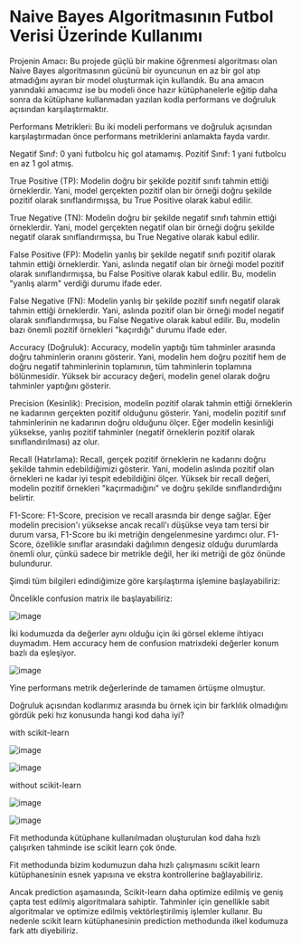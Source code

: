 # Naive Bayes Algoritmasının Futbol Verisi Üzerinde Kullanımı

Projenin Amacı: Bu projede güçlü bir makine öğrenmesi algoritması olan Naive Bayes algoritmasının gücünü bir oyuncunun en az bir gol atıp atmadığını ayıran bir model oluşturmak için kullandık. Bu ana amacın yanındaki amacımız ise bu modeli önce hazır kütüphanelerle eğitip daha sonra da kütüphane kullanmadan yazılan kodla performans ve doğruluk açısından karşılaştırmaktır.

Performans Metrikleri: Bu iki modeli performans ve doğruluk açısından karşılaştırmadan önce performans metriklerini anlamakta fayda vardır. 

Negatif Sınıf: 0 yani futbolcu hiç gol atamamış.
Pozitif Sınıf: 1 yani futbolcu en az 1 gol atmış.


True Positive (TP): Modelin doğru bir şekilde pozitif sınıfı tahmin ettiği örneklerdir. Yani, model gerçekten pozitif olan bir örneği doğru şekilde pozitif olarak sınıflandırmışsa, bu True Positive olarak kabul edilir.

True Negative (TN): Modelin doğru bir şekilde negatif sınıfı tahmin ettiği örneklerdir. Yani, model gerçekten negatif olan bir örneği doğru şekilde negatif olarak sınıflandırmışsa, bu True Negative olarak kabul edilir.

False Positive (FP): Modelin yanlış bir şekilde negatif sınıfı pozitif olarak tahmin ettiği örneklerdir. Yani, aslında negatif olan bir örneği model pozitif olarak sınıflandırmışsa, bu False Positive olarak kabul edilir. Bu, modelin "yanlış alarm" verdiği durumu ifade eder.

False Negative (FN): Modelin yanlış bir şekilde pozitif sınıfı negatif olarak tahmin ettiği örneklerdir. Yani, aslında pozitif olan bir örneği model negatif olarak sınıflandırmışsa, bu False Negative olarak kabul edilir. Bu, modelin bazı önemli pozitif örnekleri "kaçırdığı" durumu ifade eder.

Accuracy (Doğruluk): Accuracy, modelin yaptığı tüm tahminler arasında doğru tahminlerin oranını gösterir. Yani, modelin hem doğru pozitif hem de doğru negatif tahminlerinin toplamının, tüm tahminlerin toplamına bölünmesidir. Yüksek bir accuracy değeri, modelin genel olarak doğru tahminler yaptığını gösterir.

Precision (Kesinlik): Precision, modelin pozitif olarak tahmin ettiği örneklerin ne kadarının gerçekten pozitif olduğunu gösterir. Yani, modelin pozitif sınıf tahminlerinin ne kadarının doğru olduğunu ölçer. Eğer modelin kesinliği yüksekse, yanlış pozitif tahminler (negatif örneklerin pozitif olarak sınıflandırılması) az olur.

Recall (Hatırlama): Recall, gerçek pozitif örneklerin ne kadarını doğru şekilde tahmin edebildiğimizi gösterir. Yani, modelin aslında pozitif olan örnekleri ne kadar iyi tespit edebildiğini ölçer. Yüksek bir recall değeri, modelin pozitif örnekleri "kaçırmadığını" ve doğru şekilde sınıflandırdığını belirtir.

F1-Score: F1-Score, precision ve recall arasında bir denge sağlar. Eğer modelin precision'ı yüksekse ancak recall'ı düşükse veya tam tersi bir durum varsa, F1-Score bu iki metriğin dengelenmesine yardımcı olur. F1-Score, özellikle sınıflar arasındaki dağılımın dengesiz olduğu durumlarda önemli olur, çünkü sadece bir metrikle değil, her iki metriği de göz önünde bulundurur.

Şimdi tüm bilgileri edindiğimize göre karşılaştırma işlemine başlayabiliriz:

Öncelikle confusion matrix ile başlayabiliriz:

![image](https://github.com/user-attachments/assets/e371a9c8-db48-4c6b-801f-316036dfcab6)


İki kodumuzda da değerler aynı olduğu için iki görsel ekleme ihtiyacı duymadım. Hem accuracy hem de confusion matrixdeki değerler konum bazlı da eşleşiyor.

![image](https://github.com/user-attachments/assets/de399131-9725-4e93-b655-d07dfc272079)

Yine performans metrik değerlerinde de tamamen örtüşme olmuştur.


Doğruluk açısından kodlarımız arasında bu örnek için bir farklılık olmadığını gördük peki hız konusunda hangi kod daha iyi?


with scikit-learn

![image](https://github.com/user-attachments/assets/3742900f-7d16-4e21-9fb9-8bca1617b046)

![image](https://github.com/user-attachments/assets/b8272688-ac94-4f54-88b6-7128e4cdcd0b)


without scikit-learn

![image](https://github.com/user-attachments/assets/6a231494-4c9b-4d0b-8b21-bb63cddbed45)

![image](https://github.com/user-attachments/assets/864b42ba-583a-44c5-9440-1363d847607e)

Fit methodunda kütüphane kullanılmadan oluşturulan kod daha hızlı çalışırken tahminde ise scikit learn çok önde.

Fit methodunda bizim kodumuzun daha hızlı çalışmasını scikit learn kütüphanesinin esnek yapısına ve ekstra kontrollerine bağlayabiliriz.

Ancak prediction aşamasında, Scikit-learn daha optimize edilmiş ve geniş çapta test edilmiş algoritmalara sahiptir. Tahminler için genellikle sabit algoritmalar ve optimize edilmiş vektörleştirilmiş işlemler kullanır. Bu nedenle scikit learn kütüphanesinin prediction methodunda ilkel kodumuza fark attı diyebiliriz.








